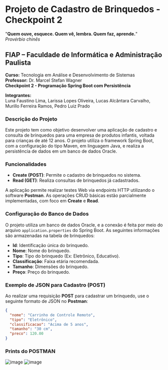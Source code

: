 # Projeto de Cadastro de Brinquedos - Checkpoint 2

"**Quem ouve, esquece. Quem vê, lembra. Quem faz, aprende.**"  
*Provérbio chinês*

## FIAP – Faculdade de Informática e Administração Paulista  
**Curso:** Tecnologia em Análise e Desenvolvimento de Sistemas  
**Professor:** Dr. Marcel Stefan Wagner  
**Checkpoint 2 - Programação Spring Boot com Persistência**

**Integrantes:**  
Luna Faustino Lima, Larissa Lopes Oliveira, Lucas Alcântara Carvalho, Murillo Ferreira Ramos, Pedro Luiz Prado

### Descrição do Projeto

Este projeto tem como objetivo desenvolver uma aplicação de cadastro e consulta de brinquedos para uma empresa de produtos infantis, voltada para crianças de até 12 anos. O projeto utiliza o framework Spring Boot, com a configuração do tipo Maven, em linguagem Java, e realiza a persistência de dados em um banco de dados Oracle.

### Funcionalidades

- **Create (POST)**: Permite o cadastro de brinquedos no sistema.
- **Read (GET)**: Realiza consultas de brinquedos já cadastrados.

A aplicação permite realizar testes Web via endpoints HTTP utilizando o software **Postman**. As operações CRUD básicas estão parcialmente implementadas, com foco em **Create** e **Read**.

### Configuração do Banco de Dados

O projeto utiliza um banco de dados Oracle, e a conexão é feita por meio do arquivo `application.properties` do Spring Boot. As seguintes informações são armazenadas na tabela de brinquedos:

- **Id**: Identificação única do brinquedo.
- **Nome**: Nome do brinquedo.
- **Tipo**: Tipo do brinquedo (Ex: Eletrônico, Educativo).
- **Classificação**: Faixa etária recomendada.
- **Tamanho**: Dimensões do brinquedo.
- **Preço**: Preço do brinquedo.

### Exemplo de JSON para Cadastro (POST)

Ao realizar uma requisição **POST** para cadastrar um brinquedo, use o seguinte formato de JSON no **Postman**:

```json
{
  "nome": "Carrinho de Controle Remoto",
  "tipo": "Eletrônico",
  "classificacao": "Acima de 5 anos",
  "tamanho": "30 cm",
  "preco": 120.00
}
```

### Prints do POSTMAN

![image](https://github.com/user-attachments/assets/fcb3bb56-de5a-4028-a45a-c618270ca054)
![image](https://github.com/user-attachments/assets/e8d097bc-0b30-48f8-8dc0-260025cfca63)
